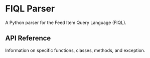 # FIQL Parser

A Python parser for the Feed Item Query Language (FIQL).

## API Reference

Information on specific functions, classes, methods, and exception.
